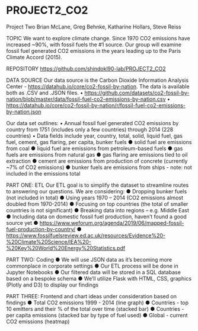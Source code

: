 # PROJECT2_CO2



Project Two 
Brian McLane, Greg Behnke, Katharine Hollars, Steve Reiss


TOPIC
We want to explore climate change. Since 1970 CO2 emissions have increased ~90%, with fossil fuels the #1 source. Our group will examine fossil fuel generated CO2 emissions in the years leading up to the Paris Climate Accord (2015).


REPOSITORY
https://github.com/shindokl90-lab/PROJECT2_CO2 


DATA SOURCE
Our data source is the Carbon Dioxide Information Analysis Center - https://datahub.io/core/co2-fossil-by-nation.  The data is available both as .CSV and .JSON files.
•	https://github.com/datasets/co2-fossil-by-nation/blob/master/data/fossil-fuel-co2-emissions-by-nation.csv 
•	https://datahub.io/core/co2-fossil-by-nation/r/fossil-fuel-co2-emissions-by-nation.json 

Our data set outlines: 
•	Annual fossil fuel generated CO2 emissions by country from 1751 (includes only a few countries) through 2014 (228 countries)
•	Data fields include year, country, total, solid, liquid fuel, gas fuel, cement, gas flaring, per capita, bunker fuels
●	solid fuel are emissions from coal
●	liquid fuel are emissions from petroleum-based fuels
●	gas fuels are emissions from natural gas
●	gas flaring are emissions tied to oil extraction
●	cement are emissions from production of concrete (currently ~7% of CO2 emissions)
●	bunker fuels are emissions from ships - note: not included in the emissions total


PART ONE: ETL
Our ETL goal is to simplify the dataset to streamline routes to answering our questions. We are considering:
●	Dropping bunker fuels (not included in total)
●	Using years 1970 – 2014 (CO2 emissions almost doubled from 1970-2014)
●	Focusing on top countries (the total of smaller countries is not significant) 
●	Breaking data into regions – e.g. Middle East 
●	Including data on domestic fossil fuel production, haven’t found a good source yet
●	https://www.weforum.org/agenda/2019/06/mapped-fossil-fuel-production-by-country/ 
●	https://www.fossilfuelsreview.ed.ac.uk/resources/Evidence%20-%20Climate%20Science/IEA%20-%20Key%20World%20Energy%20Statistics.pdf 


PART TWO: Coding
●	We will use JSON data as it’s becoming more commonplace in corporate settings
●	Our ETL process will be done in Jupyter Notebooks
●	Our filtered data will be stored in a SQL database based on a bespoke schema 
●	We’ll utilize Flask with HTML, CSS, graphics (Plotly and D3) to display our findings


PART THREE: Frontend and chart ideas under consideration based on findings
●	Total CO2 emissions 1999 - 2014 (line graph)
●	Countries - top 10 emitters and their % of the total over time (stacked bar)
●	Countries - per capita emissions (stacked bar by type of fuel used)
●	Global - current CO2 emissions (heatmap)

